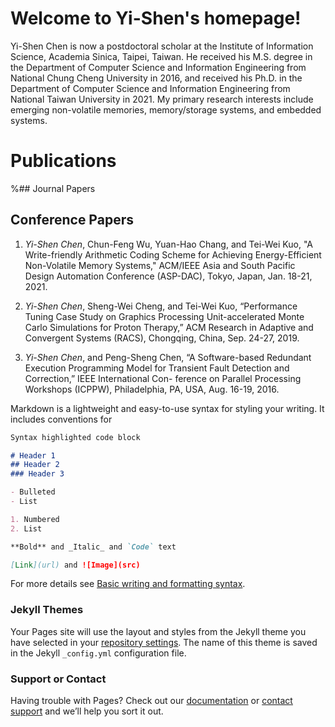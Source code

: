 # Welcome to Yi-Shen's homepage!

Yi-Shen Chen is now a postdoctoral scholar at the Institute of Information Science, Academia Sinica, Taipei, Taiwan. He received his M.S. degree in the Department of Computer Science and Information Engineering from National Chung Cheng University in 2016, and received his Ph.D. in the Department of Computer Science and Information	Engineering from National Taiwan University in 2021. My primary research interests include emerging non-volatile memories, memory/storage systems, and embedded	systems.
  
# Publications
%## Journal Papers

## Conference Papers
1. _Yi-Shen Chen_, Chun-Feng Wu, Yuan-Hao Chang, and Tei-Wei Kuo, "A Write-friendly Arithmetic Coding Scheme for Achieving Energy-Efficient Non-Volatile Memory Systems," ACM/IEEE Asia and South Pacific Design Automation Conference (ASP-DAC), Tokyo, Japan, Jan. 18-21, 2021.

2. _Yi-Shen Chen_, Sheng-Wei Cheng, and Tei-Wei Kuo, “Performance Tuning Case Study on Graphics Processing Unit-accelerated Monte Carlo Simulations for Proton Therapy,”
ACM Research in Adaptive and Convergent Systems (RACS), Chongqing, China, Sep. 24-27, 2019.

3. _Yi-Shen Chen_, and Peng-Sheng Chen, “A Software-based Redundant Execution Programming Model for Transient Fault Detection and Correction,” IEEE International Con-
ference on Parallel Processing Workshops (ICPPW), Philadelphia, PA, USA, Aug. 16-19, 2016.



Markdown is a lightweight and easy-to-use syntax for styling your writing. It includes conventions for

```markdown
Syntax highlighted code block

# Header 1
## Header 2
### Header 3

- Bulleted
- List

1. Numbered
2. List

**Bold** and _Italic_ and `Code` text

[Link](url) and ![Image](src)
```

For more details see [Basic writing and formatting syntax](https://docs.github.com/en/github/writing-on-github/getting-started-with-writing-and-formatting-on-github/basic-writing-and-formatting-syntax).

### Jekyll Themes

Your Pages site will use the layout and styles from the Jekyll theme you have selected in your [repository settings](https://github.com/yschen195/yschen195.github.io/settings/pages). The name of this theme is saved in the Jekyll `_config.yml` configuration file.

### Support or Contact

Having trouble with Pages? Check out our [documentation](https://docs.github.com/categories/github-pages-basics/) or [contact support](https://support.github.com/contact) and we’ll help you sort it out.
